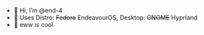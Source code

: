 - 👋 Hi, I’m @end-4
- 👀 Uses Distro: ~~Fedora~~ EndeavourOS, Desktop: ~~GNOME~~ Hyprland
- 🌱 eww is cool

<!---
end-4/end-4 is a ✨ special ✨ repository because its `README.md` (this file) appears on your GitHub profile.
You can click the Preview link to take a look at your changes.
--->
